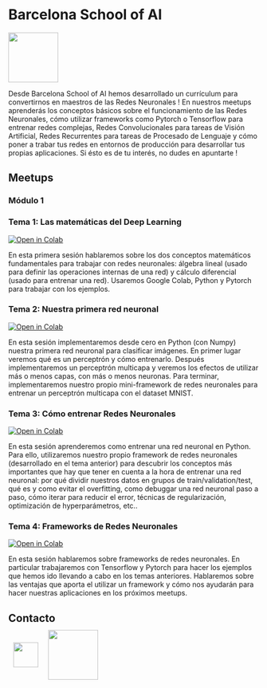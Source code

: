 # Barcelona School of AI

<a href="https://www.meetup.com/es-ES/Barcelona-School-of-AI/" target="_blank"><img src="https://www.meetup.com/mu_static/es-ES/logo--script.004ada05.svg" width=100/></a>

Desde Barcelona School of AI hemos desarrollado un currículum para convertirnos en maestros de las Redes Neuronales ! En nuestros meetups aprenderás los conceptos básicos sobre el funcionamiento de las Redes Neuronales, cómo utilizar frameworks como Pytorch o Tensorflow para entrenar redes complejas, Redes Convolucionales para tareas de Visión Artificial, Redes Recurrentes para tareas de Procesado de Lenguaje y cómo poner a trabar tus redes en entornos de producción para desarrollar tus propias aplicaciones. Si ésto es de tu interés, no dudes en apuntarte !

## Meetups

### Módulo 1

### Tema 1: Las matemáticas del Deep Learning

[![Open in Colab](https://colab.research.google.com/assets/colab-badge.svg)](https://colab.research.google.com/drive/1SPatUS-4qrrW5ZqSFsei7Dg6H3AhyObM)

En esta primera sesión hablaremos sobre los dos conceptos matemáticos fundamentales para trabajar con redes neuronales: álgebra lineal (usado para definir las operaciones internas de una red) y cálculo diferencial (usado para entrenar una red). Usaremos Google Colab, Python y Pytorch para trabajar con los ejemplos.

### Tema 2: Nuestra primera red neuronal

[![Open in Colab](https://colab.research.google.com/assets/colab-badge.svg)](https://colab.research.google.com/drive/1E5QC9PqMPYQ45Zxu01GT2LvJPJEV_ZPz)

En esta sesión implementaremos desde cero en Python (con Numpy) nuestra primera red neuronal para clasificar imágenes. En primer lugar veremos qué es un perceptrón y cómo entrenarlo. Después implementaremos un perceptrón multicapa y veremos los efectos de utilizar más o menos capas, con más o menos neuronas. Para terminar, implementaremos nuestro propio mini-framework de redes neuronales para entrenar un perceptrón multicapa con el dataset MNIST.


### Tema 3: Cómo entrenar Redes Neuronales

[![Open in Colab](https://colab.research.google.com/assets/colab-badge.svg)](https://colab.research.google.com/drive/11SsUK9nFAG7cHOP5S41OQ7zmF9Y8NKg-)

En esta sesión aprenderemos como entrenar una red neuronal en Python. Para ello, utilizaremos nuestro propio framework de redes neuronales (desarrollado en el tema anterior) para descubrir los conceptos más importantes que hay que tener en cuenta a la hora de entrenar una red neuronal: por qué dividir nuestros datos en grupos de train/validation/test, qué es y como evitar el overfitting, como debuggar una red neuronal paso a paso, cómo iterar para reducir el error, técnicas de regularización, optimización de hyperparámetros, etc..


### Tema 4: Frameworks de Redes Neuronales

[![Open in Colab](https://colab.research.google.com/assets/colab-badge.svg)](https://colab.research.google.com/drive/1PTK7rHAHavwPiPK8evrK80luKGqMGNoG)

En esta sesión hablaremos sobre frameworks de redes neuronales. En particular trabajaremos con Tensorflow y Pytorch para hacer los ejemplos que hemos ido llevando a cabo en los temas anteriores. Hablaremos sobre las ventajas que aporta el utilizar un framework y cómo nos ayudarán para hacer nuestras aplicaciones en los próximos meetups.


## Contacto

<div style="display:flex; align-items:center;justify-items:center; margin-top:-20px;">

<a style="margin:10px" href="https://twitter.com/BarcelonaAI" target="_blank"><img src="https://www.cineaurora.it/wp-content/uploads/2013/12/unnamed.png" width=50/></a>

<a style="margin:10px" href="https://www.meetup.com/es-ES/Barcelona-School-of-AI/" target="_blank"><img src="https://www.meetup.com/mu_static/es-ES/logo--script.004ada05.svg" width=100/></a>

</div>

